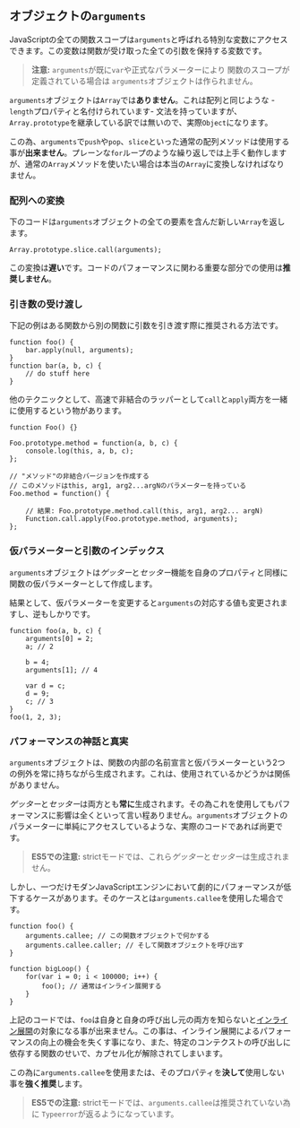 ## オブジェクトの`arguments`

JavaScriptの全ての関数スコープは`arguments`と呼ばれる特別な変数にアクセスできます。この変数は関数が受け取った全ての引数を保持する変数です。

> **注意:** `arguments`が既に`var`や正式なパラメーターにより
> 関数のスコープが定義されている場合は
> `arguments`オブジェクトは作られません。

`arguments`オブジェクトは`Array`では**ありません**。これは配列と同じような -`length`プロパティと名付けられています- 文法を持っていますが、`Array.prototype`を継承している訳では無いので、実際`Object`になります。

この為、`arguments`で`push`や`pop`、`slice`といった通常の配列メソッドは使用する事が**出来ません**。プレーンな`for`ループのような繰り返しでは上手く動作しますが、通常の`Array`メソッドを使いたい場合は本当の`Array`に変換しなければなりません。

### 配列への変換

下のコードは`arguments`オブジェクトの全ての要素を含んだ新しい`Array`を返します。

    Array.prototype.slice.call(arguments);

この変換は**遅い**です。コードのパフォーマンスに関わる重要な部分での使用は**推奨しません**。

### 引き数の受け渡し

下記の例はある関数から別の関数に引数を引き渡す際に推奨される方法です。

    function foo() {
        bar.apply(null, arguments);
    }
    function bar(a, b, c) {
        // do stuff here
    }

他のテクニックとして、高速で非結合のラッパーとして`call`と`apply`両方を一緒に使用するという物があります。

    function Foo() {}

    Foo.prototype.method = function(a, b, c) {
        console.log(this, a, b, c);
    };

    // "メソッド"の非結合バージョンを作成する
    // このメソッドはthis, arg1, arg2...argNのパラメーターを持っている
    Foo.method = function() {

        // 結果: Foo.prototype.method.call(this, arg1, arg2... argN)
        Function.call.apply(Foo.prototype.method, arguments);
    };


### 仮パラメーターと引数のインデックス

`arguments`オブジェクトは*ゲッター*と*セッター*機能を自身のプロパティと同様に関数の仮パラメーターとして作成します。

結果として、仮パラメーターを変更すると`arguments`の対応する値も変更されますし、逆もしかりです。

    function foo(a, b, c) {
        arguments[0] = 2;
        a; // 2

        b = 4;
        arguments[1]; // 4

        var d = c;
        d = 9;
        c; // 3
    }
    foo(1, 2, 3);

### パフォーマンスの神話と真実

`arguments`オブジェクトは、関数の内部の名前宣言と仮パラメーターという2つの例外を常に持ちながら生成されます。これは、使用されているかどうかは関係がありません。

*ゲッター*と*セッター*は両方とも**常に**生成されます。その為これを使用してもパフォーマンスに影響は全くといって言い程ありません。`arguments`オブジェクトのパラメーターに単純にアクセスしているような、実際のコードであれば尚更です。

> **ES5での注意:** strictモードでは、これら*ゲッター*と*セッター*は生成されません。

しかし、一つだけモダンJavaScriptエンジンにおいて劇的にパフォーマンスが低下するケースがあります。そのケースとは`arguments.callee`を使用した場合です。

    function foo() {
        arguments.callee; // この関数オブジェクトで何かする
        arguments.callee.caller; // そして関数オブジェクトを呼び出す
    }

    function bigLoop() {
        for(var i = 0; i < 100000; i++) {
            foo(); // 通常はインライン展開する
        }
    }

上記のコードでは、`foo`は自身と自身の呼び出し元の両方を知らないと[インライン展開][1]の対象になる事が出来ません。この事は、インライン展開によるパフォーマンスの向上の機会を失くす事になり、また、特定のコンテクストの呼び出しに依存する関数のせいで、カプセル化が解除されてしまいます。

この為に`arguments.callee`を使用または、そのプロパティを**決して**使用しない事を**強く推奨**します。

> **ES5での注意:** strictモードでは、`arguments.callee`は推奨されていない為に
> `Typeerror`が返るようになっています。

[1]: http://en.wikipedia.org/wiki/Inlining


